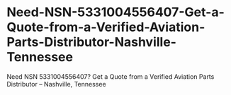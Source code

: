 # Need-NSN-5331004556407-Get-a-Quote-from-a-Verified-Aviation-Parts-Distributor-Nashville-Tennessee
Need NSN 5331004556407? Get a Quote from a Verified Aviation Parts Distributor – Nashville, Tennessee
